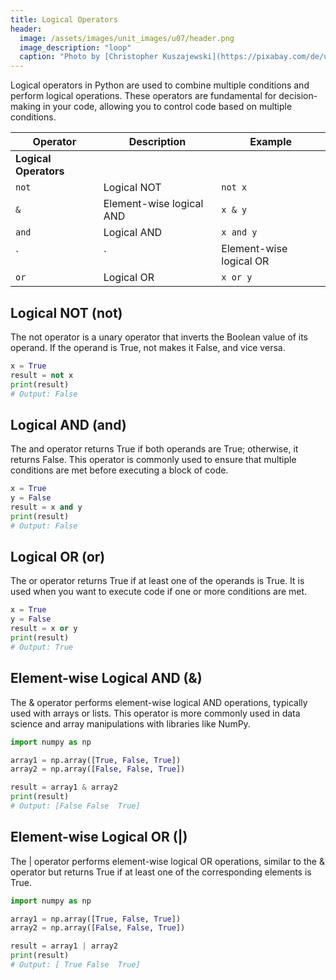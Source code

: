 ```yaml
---
title: Logical Operators
header:
  image: /assets/images/unit_images/u07/header.png
  image_description: "loop"
  caption: "Photo by [Christopher Kuszajewski](https://pixabay.com/de/users/kuszapro-369349/?utm_source=link-attribution&amp;utm_medium=referral&amp;utm_campaign=image&amp;utm_content=583537) [from Pixabay](https://pixabay.com/de/?utm_source=link-attribution&amp;utm_medium=referral&amp;utm_campaign=image&amp;utm_content=583537)"
---
```

Logical operators in Python are used to combine multiple conditions and perform logical operations. These operators are fundamental for decision-making in your code, allowing you to control code based on multiple conditions.

| Operator  | Description                          | Example     |
|-----------|--------------------------------------|-------------|
| **Logical Operators**                            ||
| `not`     | Logical NOT                          | `not x`     |
| `&`       | Element-wise logical AND             | `x & y`     |
| `and`     | Logical AND                          | `x and y`   |
| `|`       | Element-wise logical OR              | `x | y`     |
| `or`      | Logical OR                           | `x or y`    |


## Logical NOT (not)
The not operator is a unary operator that inverts the Boolean value of its operand. If the operand is True, not makes it False, and vice versa.
```python
x = True
result = not x
print(result)
# Output: False
```

## Logical AND (and)
The and operator returns True if both operands are True; otherwise, it returns False. This operator is commonly used to ensure that multiple conditions are met before executing a block of code.
```python
x = True
y = False
result = x and y
print(result)
# Output: False
```

## Logical OR (or)
The or operator returns True if at least one of the operands is True. It is used when you want to execute code if one or more conditions are met.
```python
x = True
y = False
result = x or y
print(result)
# Output: True
```

## Element-wise Logical AND (&)
The & operator performs element-wise logical AND operations, typically used with arrays or lists. This operator is more commonly used in data science and array manipulations with libraries like NumPy.
```python
import numpy as np

array1 = np.array([True, False, True])
array2 = np.array([False, False, True])

result = array1 & array2
print(result)
# Output: [False False  True]
```

## Element-wise Logical OR (|)
The | operator performs element-wise logical OR operations, similar to the & operator but returns True if at least one of the corresponding elements is True.
```python
import numpy as np

array1 = np.array([True, False, True])
array2 = np.array([False, False, True])

result = array1 | array2
print(result)
# Output: [ True False  True]
```
